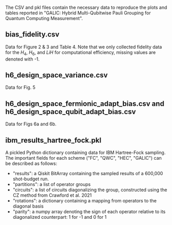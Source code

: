 The CSV and pkl files contain the necessary data
to reproduce the plots and tables reported in "GALIC: Hybrid Multi-Qubitwise Pauli Grouping for Quantum Computing Measurement". 
## bias_fidelity.csv
Data for Figure 2 & 3 and Table 4. Note that we only collected fidelity data for the $H_4$, 
$H_6$, and $LiH$ for computational efficiency, missing values are denoted with -1. 

## h6_design_space_variance.csv
Data for Fig. 5

## h6_design_space_fermionic_adapt_bias.csv and h6_design_space_qubit_adapt_bias.csv
Data for Figs 6a and 6b.

## ibm_results_hartree_fock.pkl
A pickled Python dictionary containing data for IBM Hartree-Fock sampling. The important fields for each scheme ("FC", "QWC", "HEC", "GALIC") can be described as follows:

* "results": a Qiskit BitArray containing the sampled results of a 600,000 shot-budget run.
* "partitions": a list of operator groups
* "circuits": a list of circuits diagonalizing the group, constructed using the CZ method from Crawford et al. 2021
* "rotations": a dictionary containing a mapping from operators to the diagonal basis
* "parity": a numpy array denoting the sign of each operator relative to its diagonalized counterpart: 1 for -1 and 0 for 1

